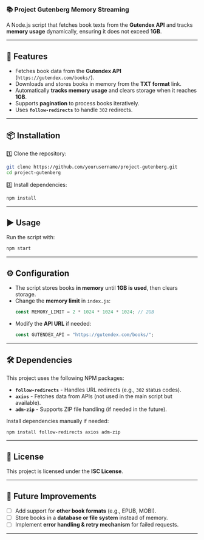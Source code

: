 ### **📚 Project Gutenberg Memory Streaming**  
A Node.js script that fetches book texts from the **Gutendex API** and tracks **memory usage** dynamically, ensuring it does not exceed **1GB**.  

---

## **🚀 Features**  
- Fetches book data from the **Gutendex API** (`https://gutendex.com/books/`).  
- Downloads and stores books in memory from the **TXT format** link.  
- Automatically **tracks memory usage** and clears storage when it reaches **1GB**.  
- Supports **pagination** to process books iteratively.  
- Uses **`follow-redirects`** to handle `302` redirects.  

---

## **📦 Installation**  
1️⃣ Clone the repository:  
```bash
git clone https://github.com/yourusername/project-gutenberg.git
cd project-gutenberg
```

2️⃣ Install dependencies:  
```bash
npm install
```

---

## **▶️ Usage**  
Run the script with:  
```bash
npm start
```

---

## **⚙️ Configuration**  
- The script stores books **in memory** until **1GB is used**, then clears storage.  
- Change the **memory limit** in `index.js`:  
  ```js
  const MEMORY_LIMIT = 2 * 1024 * 1024 * 1024; // 2GB
  ```
- Modify the **API URL** if needed:  
  ```js
  const GUTENDEX_API = "https://gutendex.com/books/";
  ```

---

## **🛠 Dependencies**  
This project uses the following NPM packages:  
- **`follow-redirects`** - Handles URL redirects (e.g., `302` status codes).  
- **`axios`** - Fetches data from APIs (not used in the main script but available).  
- **`adm-zip`** - Supports ZIP file handling (if needed in the future).  

Install dependencies manually if needed:  
```bash
npm install follow-redirects axios adm-zip
```

---

## **📜 License**  
This project is licensed under the **ISC License**.  

---

## **📌 Future Improvements**  
- [ ] Add support for **other book formats** (e.g., EPUB, MOBI).  
- [ ] Store books in a **database or file system** instead of memory.  
- [ ] Implement **error handling & retry mechanism** for failed requests.  
---

